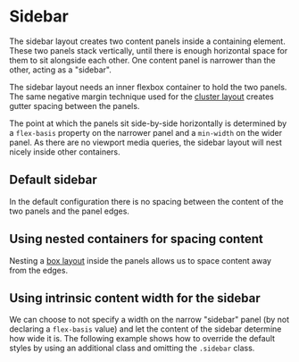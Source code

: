 # Sidebar

The sidebar layout creates two content panels inside a containing element. These two panels stack vertically, until there is enough horizontal space for them to sit alongside each other. One content panel is narrower than the other, acting as a "sidebar".

The sidebar layout needs an inner flexbox container to hold the two panels. The same negative margin technique used for the [cluster layout](cluster.md) creates gutter spacing between the panels.

The point at which the panels sit side-by-side horizontally is determined by a `flex-basis` property on the narrower panel and a `min-width` on the wider panel. As there are no viewport media queries, the sidebar layout will nest nicely inside other containers.

## Default sidebar

In the default configuration there is no spacing between the content of the two panels and the panel edges.

<example title="Sidebar layout: default" src="components/sidebar-default.html.twig" />

## Using nested containers for spacing content

Nesting a [box layout](box.md) inside the panels allows us to space content away from the edges.

<example title="Sidebar layout with nested box layouts for internal spacing" src="components/sidebar-with-box.html.twig" />

## Using intrinsic content width for the sidebar

We can choose to not specify a width on the narrow "sidebar" panel (by not declaring a `flex-basis` value) and let the content of the sidebar determine how wide it is. The following example shows how to override the default styles by using an additional class and omitting the `.sidebar` class.

<example title="Sidebar layout intrinsic content width" src="components/sidebar-intrinsic.html.twig" />